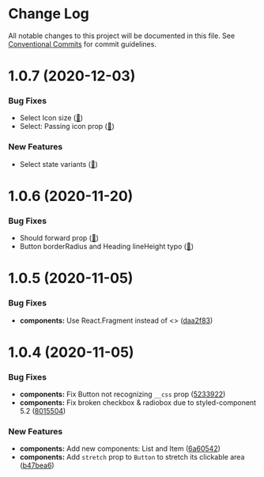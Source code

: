 # Change Log

All notable changes to this project will be documented in this file.
See [Conventional Commits](https://conventionalcommits.org) for commit guidelines.

# 1.0.7 (2020-12-03)

### Bug Fixes

* Select Icon size ([:link:](https://github.com/voidagency/factory-react-ui/commit/ce618314bf01149d5acb4a3a4f1a5c7195bbd5f2))
* Select: Passing icon prop ([:link:](https://github.com/voidagency/factory-react-ui/commit/7b1e8adedb16ce43bc7ff6db021662f6b58a08b1))

### New Features

* Select state variants ([:link:](https://github.com/voidagency/factory-react-ui/commit/f8a38e5c3fda292b021344dd99ff6109991c946a))

# 1.0.6 (2020-11-20)

### Bug Fixes

* Should forward prop ([:link:](https://github.com/voidagency/factory-react-ui/pull/8))
* Button borderRadius and Heading lineHeight typo ([:link:](https://github.com/voidagency/factory-react-ui/pull/7))

# 1.0.5 (2020-11-05)

### Bug Fixes

* **components:** Use React.Fragment instead of <> ([daa2f83](https://github.com/voidagency/factory-react-ui/commit/daa2f83f40c36d547e057cf6a8ebf441b7982879))


# 1.0.4 (2020-11-05)

### Bug Fixes

* **components:** Fix Button not recognizing `__css` prop ([5233922](https://github.com/voidagency/factory-react-ui/commit/523392221cddd01f45ec40aaea4ac8f9b8a8d7a4))
* **components:** Fix broken checkbox & radiobox due to styled-component 5.2 ([8015504](https://github.com/voidagency/factory-react-ui/pull/5/commits/80155048035602049483bacd16401a54da8ed09f))

### New Features

* **components:** Add new components: List and Item ([6a60542](https://github.com/voidagency/factory-react-ui/commit/6a60542de30da35db40e7c0ea14d9842d67ea1e9))
* **components:** Add `stretch` prop to `Button` to stretch its clickable area ([b47bea6](https://github.com/voidagency/factory-react-ui/commit/b47bea6940e4b85ddcc2b723cc3464e0b1b4885e))
